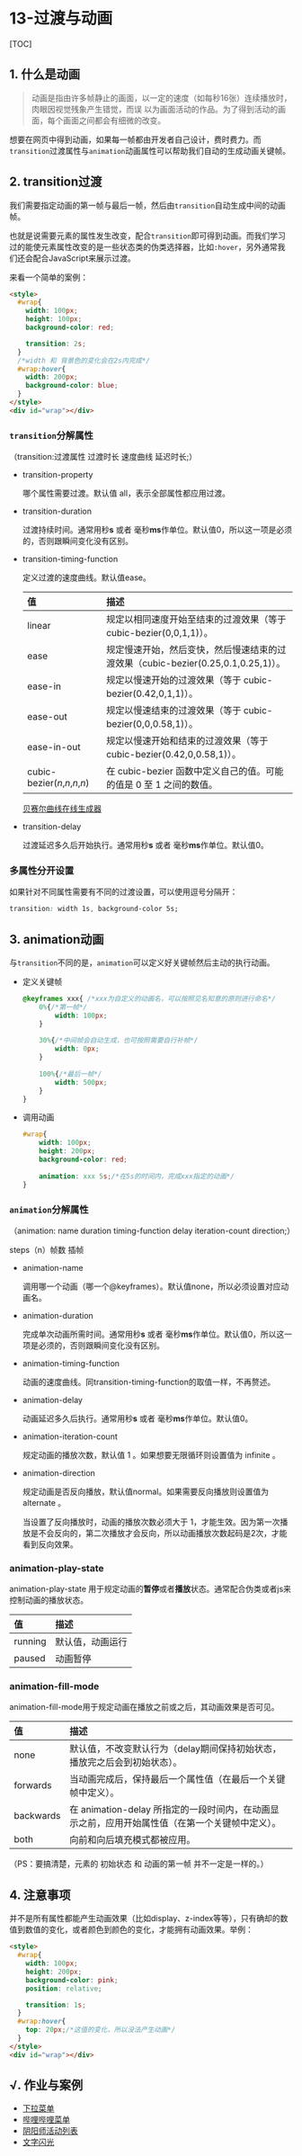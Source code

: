 #  13-过渡与动画
[TOC]

## 1. 什么是动画

> 动画是指由许多帧静止的画面，以一定的速度（如每秒16张）连续播放时，肉眼因视觉残象产生错觉，而误
> 以为画面活动的作品。为了得到活动的画面，每个画面之间都会有细微的改变。

想要在网页中得到动画，如果每一帧都由开发者自己设计，费时费力。而`transition`过渡属性与`animation`动画属性可以帮助我们自动的生成动画关键帧。

## 2. transition过渡

我们需要指定动画的第一帧与最后一帧，然后由`transition`自动生成中间的动画帧。

也就是说需要元素的属性发生改变，配合`transition`即可得到动画。而我们学习过的能使元素属性改变的是一些状态类的伪类选择器，比如`:hover`，另外通常我们还会配合JavaScript来展示过渡。

来看一个简单的案例：

```html
<style>
  #wrap{
    width: 100px;
    height: 100px;
    background-color: red;

    transition: 2s;
  }
  /*width 和 背景色的变化会在2s内完成*/
  #wrap:hover{
    width: 200px;
    background-color: blue;
  }
</style>
<div id="wrap"></div>
```

### `transition`分解属性

（transition:过渡属性 过渡时长 速度曲线 延迟时长;）

- transition-property

  哪个属性需要过渡。默认值 all，表示全部属性都应用过渡。

- transition-duration

  过渡持续时间。通常用秒**s** 或者 毫秒**ms**作单位。默认值0，所以这一项是必须的，否则跟瞬间变化没有区别。

- transition-timing-function

  定义过渡的速度曲线。默认值ease。

  | 值                            | 描述                                                         |
  | :---------------------------- | :----------------------------------------------------------- |
  | linear                        | 规定以相同速度开始至结束的过渡效果（等于 cubic-bezier(0,0,1,1)）。 |
  | ease                          | 规定慢速开始，然后变快，然后慢速结束的过渡效果（cubic-bezier(0.25,0.1,0.25,1)）。 |
  | ease-in                       | 规定以慢速开始的过渡效果（等于 cubic-bezier(0.42,0,1,1)）。  |
  | ease-out                      | 规定以慢速结束的过渡效果（等于 cubic-bezier(0,0,0.58,1)）。  |
  | ease-in-out                   | 规定以慢速开始和结束的过渡效果（等于 cubic-bezier(0.42,0,0.58,1)）。 |
  | cubic-bezier(*n*,*n*,*n*,*n*) | 在 cubic-bezier 函数中定义自己的值。可能的值是 0 至 1 之间的数值。 |

  [贝赛尔曲线在线生成器](https://cubic-bezier.com/)

- transition-delay

  过渡延迟多久后开始执行。通常用秒**s** 或者 毫秒**ms**作单位。默认值0。

### 多属性分开设置

如果针对不同属性需要有不同的过渡设置，可以使用逗号分隔开：

```css
transition: width 1s, background-color 5s;
```

## 3. animation动画

与`transition`不同的是，`animation`可以定义好关键帧然后主动的执行动画。

- 定义关键帧

  ```css
  @keyframes xxx{ /*xxx为自定义的动画名，可以按照见名知意的原则进行命名*/
      0%{/*第一帧*/
          width: 100px;
      }
      
      30%{/*中间帧会自动生成，也可按照需要自行补帧*/
          width: 0px;
      }
      
      100%{/*最后一帧*/
          width: 500px;
      }
  }
  ```

- 调用动画

  ```css
  #wrap{
      width: 100px;
      height: 200px;
      background-color: red;
      
      animation: xxx 5s;/*在5s的时间内，完成xxx指定的动画*/
  }
  ```

### `animation`分解属性

（animation: name duration timing-function delay iteration-count direction;）



steps（n）帧数  插帧

- animation-name

  调用哪一个动画（哪一个@keyframes）。默认值none，所以必须设置对应动画名。

- animation-duration

  完成单次动画所需时间。通常用秒**s** 或者 毫秒**ms**作单位。默认值0，所以这一项是必须的，否则跟瞬间变化没有区别。

- animation-timing-function

  动画的速度曲线。同transition-timing-function的取值一样，不再赘述。

- animation-delay

  动画延迟多久后执行。通常用秒**s** 或者 毫秒**ms**作单位。默认值0。

- animation-iteration-count

  规定动画的播放次数，默认值 1 。如果想要无限循环则设置值为 infinite 。

- animation-direction

  规定动画是否反向播放，默认值normal。如果需要反向播放则设置值为 alternate 。

  当设置了反向播放时，动画的播放次数必须大于 1，才能生效。因为第一次播放是不会反向的，第二次播放才会反向，所以动画播放次数起码是2次，才能看到反向效果。

### animation-play-state

animation-play-state 用于规定动画的**暂停**或者**播放**状态。通常配合伪类或者js来控制动画的播放状态。

| 值      | 描述             |
| :------ | :--------------- |
| running | 默认值，动画运行 |
| paused  | 动画暂停         |

### animation-fill-mode

animation-fill-mode用于规定动画在播放之前或之后，其动画效果是否可见。

| 值        | 描述                                                         |
| :-------- | :----------------------------------------------------------- |
| none      | 默认值，不改变默认行为（delay期间保持初始状态，播放完之后会到初始状态）。 |
| forwards  | 当动画完成后，保持最后一个属性值（在最后一个关键帧中定义）。 |
| backwards | 在 animation-delay 所指定的一段时间内，在动画显示之前，应用开始属性值（在第一个关键帧中定义）。 |
| both      | 向前和向后填充模式都被应用。                                 |

（PS：要搞清楚，元素的 初始状态 和 动画的第一帧 并不一定是一样的。）

## 4. 注意事项

并不是所有属性都能产生动画效果（比如display、z-index等等），只有确却的数值到数值的变化，或者颜色到颜色的变化，才能拥有动画效果。举例：

```html
<style>
  #wrap{
    width: 100px;
    height: 200px;
    background-color: pink;
    position: relative;

    transition: 1s;
  }
  #wrap:hover{
    top: 20px;/*这值的变化，所以没法产生动画*/
  }
</style>
<div id="wrap"></div>
```

## √. 作业与案例

- [下拉菜单](http://static.zzhitong.com/lesson-files/html/code/13-1.html)
- [哔哩哔哩菜单](http://static.zzhitong.com/lesson-files/html/code/13-2.html)
- [阴阳师活动列表](http://static.zzhitong.com/lesson-files/html/code/13-3.html)
- [文字闪光](http://static.zzhitong.com/lesson-files/html/code/13-4.html)







